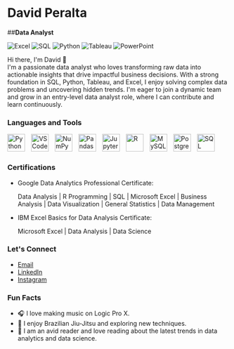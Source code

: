 # David Peralta

##**Data Analyst**

![Excel](https://img.shields.io/badge/-Excel-217346?style=flat&logo=microsoft-excel&logoColor=white)
![SQL](https://img.shields.io/badge/-SQL-4479A1?style=flat&logo=sql&logoColor=white)
![Python](https://img.shields.io/badge/-Python-3776AB?style=flat&logo=python&logoColor=white)
![Tableau](https://img.shields.io/badge/-Tableau-E97627?style=flat&logo=tableau&logoColor=white)
![PowerPoint](https://img.shields.io/badge/-PowerPoint-B7472A?style=flat&logo=microsoft-powerpoint&logoColor=white)

Hi there, I'm David 👋  
I'm a passionate data analyst who loves transforming raw data into actionable insights that drive impactful business decisions. With a strong foundation in SQL, Python, Tableau, and Excel, I enjoy solving complex data problems and uncovering hidden trends. I'm eager to join a dynamic team and grow in an entry-level data analyst role, where I can contribute and learn continuously.


### Languages and Tools

<p align="left">
  <img src="https://cdn.jsdelivr.net/gh/devicons/devicon@latest/icons/python/python-original.svg" alt="Python" width="40px" style="padding-right:10px;" />
  <img src="https://cdn.jsdelivr.net/gh/devicons/devicon@latest/icons/vscode/vscode-original.svg" alt="VSCode" width="40px" style="padding-right:10px;" />
  <img src="https://cdn.jsdelivr.net/gh/devicons/devicon@latest/icons/numpy/numpy-original.svg" alt="NumPy" width="40px" style="padding-right:10px;" />
  <img src="https://cdn.jsdelivr.net/gh/devicons/devicon@latest/icons/pandas/pandas-original.svg" alt="Pandas" width="40px" style="padding-right:10px;" />
  <img src="https://cdn.jsdelivr.net/gh/devicons/devicon@latest/icons/jupyter/jupyter-original-wordmark.svg" alt="Jupyter" width="40px" style="padding-right:10px;" />
  <img src="https://cdn.jsdelivr.net/gh/devicons/devicon@latest/icons/r/r-plain.svg" alt="R" width="40px" style="padding-right:10px;" />
  <img src="https://cdn.jsdelivr.net/gh/devicons/devicon@latest/icons/mysql/mysql-original.svg" alt="MySQL" width="40px" style="padding-right:10px;" />
  <img src="https://cdn.jsdelivr.net/gh/devicons/devicon@latest/icons/postgresql/postgresql-original.svg" alt="PostgreSQL" width="40px" style="padding-right:10px;" />
  <img src="https://cdn.jsdelivr.net/gh/devicons/devicon@latest/icons/microsoftsqlserver/microsoftsqlserver-original.svg" alt="SQL Server" width="40px" style="padding-right:10px;" />
</p>


### Certifications

- Google Data Analytics Professional Certificate:
  
  Data Analysis | R Programming | SQL | Microsoft Excel | Business Analysis | Data Visualization | General Statistics | Data Management

- IBM Excel Basics for Data Analysis Certificate:

  Microsoft Excel | Data Analysis | Data Science

### Let's Connect

- [Email](mailto:David.Daniel.Peralta@outlook.com)
- [LinkedIn](https://www.linkedin.com/in/daviddperalta)
- [Instagram](https://Instagram.com/Daviddanielz)

### Fun Facts

- 🎧 I love making music on Logic Pro X.
- 🥋 I enjoy Brazilian Jiu-Jitsu and exploring new techniques.
- 📖 I am an avid reader and love reading about the latest trends in data analytics and data science.


<!---
DavidDanielz/DavidDanielz is a ✨ special ✨ repository because its `README.md` (this file) appears on your GitHub profile.
You can click the Preview link to take a look at your changes.
--->
